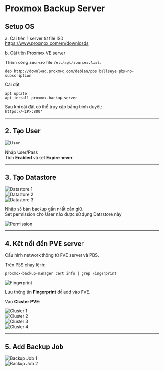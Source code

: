 # Proxmox Backup Server

## Setup OS

a. Cài trên 1 server từ file ISO  
<https://www.proxmox.com/en/downloads>

b. Cài trên Proxmox VE server

Thêm dòng sau vào file `/etc/apt/sources.list`:

```
deb http://download.proxmox.com/debian/pbs bullseye pbs-no-subscription
```

Cài đặt:

```
apt update
apt install proxmox-backup-server
```

Sau khi cài đặt có thể truy cập bằng trình duyệt:  
`https://<IP>:8007`

---

## 2. Tạo User

![User](../images/media/image1.png)

Nhập User/Pass  
Tích **Enabled** và set **Expire never**

---

## 3. Tạo Datastore

![Datastore 1](../images/media/image2.png)  
![Datastore 2](../images/media/image3.png)  
![Datastore 3](../images/media/image4.png)

Nhập số bản backup gần nhất cần giữ.  
Set permission cho User nào được sử dụng Datastore này

![Permission](../images/media/image5.png)

---

## 4. Kết nối đến PVE server

Cấu hình network thông từ PVE server và PBS.  

Trên PBS chạy lệnh:

```
proxmox-backup-manager cert info | grep Fingerprint
```

![Fingerprint](../images/media/image6.png)

Lưu thông tin **Fingerprint** để add vào PVE.  

Vào **Cluster PVE**:

![Cluster 1](../images/media/image7.png)  
![Cluster 2](../images/media/image8.png)  
![Cluster 3](../images/media/image9.png)  
![Cluster 4](../images/media/image10.png)

---

## 5. Add Backup Job

![Backup Job 1](../images/media/image11.png)  
![Backup Job 2](../images/media/image12.png)
